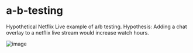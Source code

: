 # a-b-testing
Hypothetical Netflix Live example of a/b testing.
Hypothesis: Adding a chat overlay to a netflix live stream would increase watch hours.

![image](https://github.com/user-attachments/assets/0f0f6993-b6a2-429b-9201-6407edf4c549)
